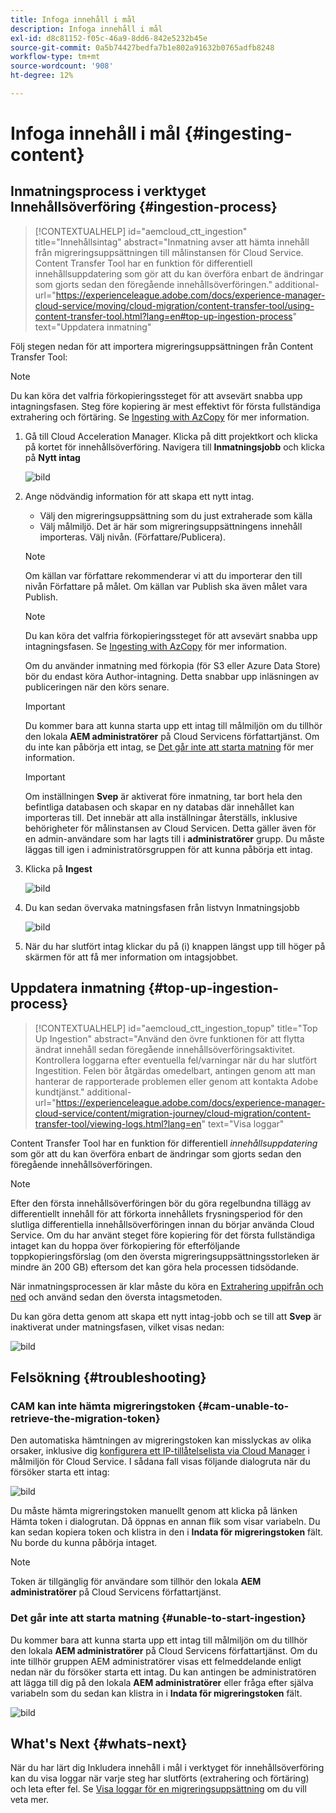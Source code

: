 ```yaml
---
title: Infoga innehåll i mål
description: Infoga innehåll i mål
exl-id: d8c81152-f05c-46a9-8dd6-842e5232b45e
source-git-commit: 0a5b74427bedfa7b1e802a91632b0765adfb8248
workflow-type: tm+mt
source-wordcount: '908'
ht-degree: 12%

---
```


# Infoga innehåll i mål {#ingesting-content}

## Inmatningsprocess i verktyget Innehållsöverföring {#ingestion-process}

>[!CONTEXTUALHELP]
>id="aemcloud_ctt_ingestion"
>title="Innehållsintag"
>abstract="Inmatning avser att hämta innehåll från migreringsuppsättningen till målinstansen för Cloud Service. Content Transfer Tool har en funktion för differentiell innehållsuppdatering som gör att du kan överföra enbart de ändringar som gjorts sedan den föregående innehållsöverföringen."
>additional-url="https://experienceleague.adobe.com/docs/experience-manager-cloud-service/moving/cloud-migration/content-transfer-tool/using-content-transfer-tool.html?lang=en#top-up-ingestion-process" text="Uppdatera inmatning"

Följ stegen nedan för att importera migreringsuppsättningen från Content Transfer Tool:
>[!NOTE]
>Du kan köra det valfria förkopieringssteget för att avsevärt snabba upp intagningsfasen. Steg före kopiering är mest effektivt för första fullständiga extrahering och förtäring. Se [Ingesting with AzCopy](/help/journey-migration/content-transfer-tool/using-content-transfer-tool/handling-large-content-repositories.md#ingesting-azcopy) för mer information.

1. Gå till Cloud Acceleration Manager. Klicka på ditt projektkort och klicka på kortet för innehållsöverföring. Navigera till **Inmatningsjobb** och klicka på **Nytt intag**

   ![bild](/help/journey-migration/content-transfer-tool/assets-ctt/ingestion-01.png)

1. Ange nödvändig information för att skapa ett nytt intag.

   * Välj den migreringsuppsättning som du just extraherade som källa
   * Välj målmiljö. Det är här som migreringsuppsättningens innehåll importeras. Välj nivån. (Författare/Publicera).

   >[!NOTE]
   >
   >Om källan var författare rekommenderar vi att du importerar den till nivån Författare på målet. Om källan var Publish ska även målet vara Publish.

   >[!NOTE]
   >
   >Du kan köra det valfria förkopieringssteget för att avsevärt snabba upp intagningsfasen. Se [Ingesting with AzCopy](/help/journey-migration/content-transfer-tool/using-content-transfer-tool/handling-large-content-repositories.md#ingesting-azcopy) för mer information.
   > 
   >Om du använder inmatning med förkopia (för S3 eller Azure Data Store) bör du endast köra Author-intagning. Detta snabbar upp inläsningen av publiceringen när den körs senare.

   >[!IMPORTANT]
   >
   >Du kommer bara att kunna starta upp ett intag till målmiljön om du tillhör den lokala **AEM administratörer** på Cloud Servicens författartjänst. Om du inte kan påbörja ett intag, se [Det går inte att starta matning](/help/journey-migration/content-transfer-tool/using-content-transfer-tool/ingesting-content.md#unable-to-start-ingestion) för mer information.

   >[!IMPORTANT]
   >
   >Om inställningen **Svep** är aktiverat före inmatning, tar bort hela den befintliga databasen och skapar en ny databas där innehållet kan importeras till. Det innebär att alla inställningar återställs, inklusive behörigheter för målinstansen av Cloud Servicen. Detta gäller även för en admin-användare som har lagts till i **administratörer** grupp. Du måste läggas till igen i administratörsgruppen för att kunna påbörja ett intag.

1. Klicka på **Ingest**

   ![bild](/help/journey-migration/content-transfer-tool/assets-ctt/cttcam22.png)

1. Du kan sedan övervaka matningsfasen från listvyn Inmatningsjobb

   ![bild](/help/journey-migration/content-transfer-tool/assets-ctt/cttcam23.png)

1. När du har slutfört intag klickar du på (i) knappen längst upp till höger på skärmen för att få mer information om intagsjobbet.

<!-- Alexandru: hiding temporarily, until it's reviewed 

1. The **Migration Set ingestion** dialog box displays. Content can be ingested to either Author instance or Publish instance at a time. Select the instance to ingest content to. Click on **Ingest** to start the ingestion phase. 

   ![image](/help/journey-migration/content-transfer-tool/assets-ctt/ingestion-02.png)

   >[!IMPORTANT]
   >If ingesting with pre-copy is used (for S3 or Azure Data Store), it is recommended to run Author ingestion first alone. This will speed up the Publish ingestion when it is run later. 

   >[!IMPORTANT]
   >When the **Wipe existing content on Cloud instance before ingestion** option is enabled, it deletes the entire existing repository and creates a new repository to ingest content into. This means that it resets all settings including permissions on the target Cloud Service instance. This is also true for an admin user added to the **administrators** group.

   ![image](/help/journey-migration/content-transfer-tool/assets-ctt/ingestion-03.png)

   Additionally, click on **Customer Care** to log a ticket, as shown in the figure below. 

   ![image](/help/journey-migration/content-transfer-tool/assets-ctt/ingestion-04.png)
   
   Also, refer to [Important Considerations for Using Content Transfer Tool](https://experienceleague.adobe.com/docs/experience-manager-cloud-service/moving/cloud-migration/content-transfer-tool/guidelines-best-practices-content-transfer-tool.html?lang=en#important-considerations) to learn more.

1. Once the ingestion is complete, the status under **Author ingestion** updates to **FINISHED**.

   ![image](/help/journey-migration/content-transfer-tool/assets-ctt/ingestion-05.png) -->

## Uppdatera inmatning {#top-up-ingestion-process}

>[!CONTEXTUALHELP]
>id="aemcloud_ctt_ingestion_topup" title="Top Up Ingestion"
>abstract="Använd den övre funktionen för att flytta ändrat innehåll sedan föregående innehållsöverföringsaktivitet. Kontrollera loggarna efter eventuella fel/varningar när du har slutfört Ingestition. Felen bör åtgärdas omedelbart, antingen genom att man hanterar de rapporterade problemen eller genom att kontakta Adobe kundtjänst."
>additional-url="https://experienceleague.adobe.com/docs/experience-manager-cloud-service/content/migration-journey/cloud-migration/content-transfer-tool/viewing-logs.html?lang=en" text="Visa loggar"

Content Transfer Tool har en funktion för differentiell *innehållsuppdatering* som gör att du kan överföra enbart de ändringar som gjorts sedan den föregående innehållsöverföringen.

>[!NOTE]
>Efter den första innehållsöverföringen bör du göra regelbundna tillägg av differentiellt innehåll för att förkorta innehållets frysningsperiod för den slutliga differentiella innehållsöverföringen innan du börjar använda Cloud Service. Om du har använt steget före kopiering för det första fullständiga intaget kan du hoppa över förkopiering för efterföljande toppkopieringsförslag (om den översta migreringsuppsättningsstorleken är mindre än 200 GB) eftersom det kan göra hela processen tidsödande.

När inmatningsprocessen är klar måste du köra en [Extrahering uppifrån och ned](/help/journey-migration/content-transfer-tool/using-content-transfer-tool/extracting-content.md#top-up-extraction-process) och använd sedan den översta intagsmetoden.

Du kan göra detta genom att skapa ett nytt intag-jobb och se till att **Svep** är inaktiverat under matningsfasen, vilket visas nedan:

![bild](/help/journey-migration/content-transfer-tool/assets-ctt/cttcam24.png)

## Felsökning {#troubleshooting}

### CAM kan inte hämta migreringstoken {#cam-unable-to-retrieve-the-migration-token}

Den automatiska hämtningen av migreringstoken kan misslyckas av olika orsaker, inklusive dig [konfigurera ett IP-tillåtelselista via Cloud Manager](/help/implementing/cloud-manager/ip-allow-lists/apply-allow-list.md) i målmiljön för Cloud Service.  I sådana fall visas följande dialogruta när du försöker starta ett intag:

![bild](/help/journey-migration/content-transfer-tool/assets-ctt/troubleshooting-token.png)

Du måste hämta migreringstoken manuellt genom att klicka på länken Hämta token i dialogrutan. Då öppnas en annan flik som visar variabeln. Du kan sedan kopiera token och klistra in den i **Indata för migreringstoken** fält. Nu borde du kunna påbörja intaget.

>[!NOTE]
>
>Token är tillgänglig för användare som tillhör den lokala **AEM administratörer** på Cloud Servicens författartjänst.

### Det går inte att starta matning {#unable-to-start-ingestion}

Du kommer bara att kunna starta upp ett intag till målmiljön om du tillhör den lokala **AEM administratörer** på Cloud Servicens författartjänst. Om du inte tillhör gruppen AEM administratörer visas ett felmeddelande enligt nedan när du försöker starta ett intag. Du kan antingen be administratören att lägga till dig på den lokala **AEM administratörer** eller fråga efter själva variabeln som du sedan kan klistra in i **Indata för migreringstoken** fält.

![bild](/help/journey-migration/content-transfer-tool/assets-ctt/error_nonadmin_ingestion.png)

## What&#39;s Next {#whats-next}

När du har lärt dig Inkludera innehåll i mål i verktyget för innehållsöverföring kan du visa loggar när varje steg har slutförts (extrahering och förtäring) och leta efter fel. Se [Visa loggar för en migreringsuppsättning](https://experienceleague.adobe.com/docs/experience-manager-cloud-service/moving/cloud-migration/content-transfer-tool/viewing-logs.html?lang=en) om du vill veta mer.
